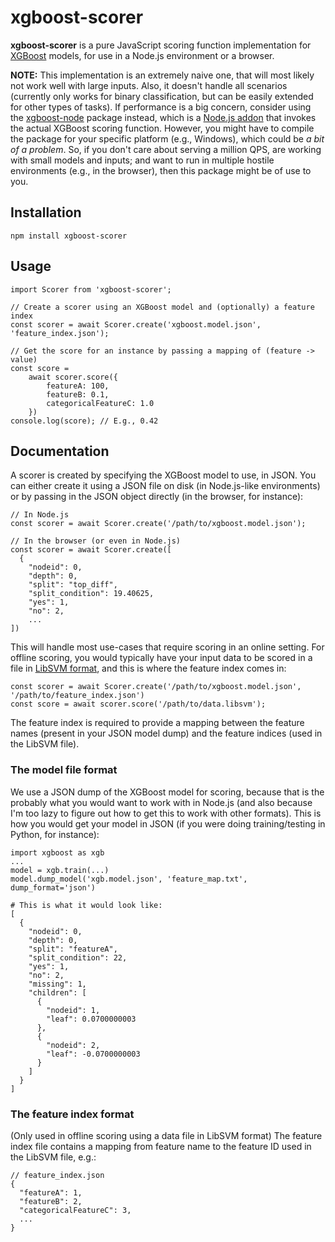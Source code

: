# xgboost-scorer

**xgboost-scorer** is a pure JavaScript scoring function implementation for [XGBoost](https://github.com/dmlc/xgboost) models, for use in a Node.js environment or a browser.

**NOTE:**  This implementation is an extremely naive one, that will most likely not work well with large inputs. Also, it doesn't handle all scenarios (currently only works for binary classification, but can be easily extended for other types of tasks). If performance is a big concern, consider using the [xgboost-node](https://github.com/nuanio/xgboost-node) package instead, which is a [Node.js addon](https://nodejs.org/api/addons.html) that invokes the actual XGBoost scoring function. However, you might have to compile the package for your specific platform (e.g., Windows), which could be *a bit of a problem*. So, if you don't care about serving a million QPS, are working with small models and inputs; and want to run in multiple hostile environments (e.g., in the browser), then this package might be of use to you.

## Installation

    npm install xgboost-scorer

## Usage

    import Scorer from 'xgboost-scorer';

    // Create a scorer using an XGBoost model and (optionally) a feature index
    const scorer = await Scorer.create('xgboost.model.json', 'feature_index.json');

    // Get the score for an instance by passing a mapping of (feature -> value)
    const score =
	    await scorer.score({
            featureA: 100,
            featureB: 0.1,
            categoricalFeatureC: 1.0
	    })
    console.log(score); // E.g., 0.42

## Documentation
A scorer is created by specifying the XGBoost model to use, in JSON. You can either create it using a JSON file on disk (in Node.js-like environments) or by passing in the JSON object directly (in the browser, for instance):

    // In Node.js
    const scorer = await Scorer.create('/path/to/xgboost.model.json');

    // In the browser (or even in Node.js)
    const scorer = await Scorer.create([
	  {
	    "nodeid": 0,
	    "depth": 0,
	    "split": "top_diff",
	    "split_condition": 19.40625,
	    "yes": 1,
	    "no": 2,
	    ...
    ])

This will handle most use-cases that require scoring in an online setting. For offline scoring, you would typically have your input data to be scored in a file in [LibSVM format](https://xgboost.readthedocs.io/en/latest/tutorials/input_format.html), and this is where the feature index comes in:

    const scorer = await Scorer.create('/path/to/xgboost.model.json', '/path/to/feature_index.json')
    const score = await scorer.score('/path/to/data.libsvm');

The feature index is required to provide a mapping between the feature names (present in your JSON model dump) and the feature indices (used in the LibSVM file).

### The model file format
We use a JSON dump of the XGBoost model for scoring, because that is the probably what you would want to work with in Node.js (and also because I'm too lazy to figure out how to get this to work with other formats). This is how you would get your model in JSON (if you were doing training/testing in Python, for instance):

    import xgboost as xgb
    ...
    model = xgb.train(...)
    model.dump_model('xgb.model.json', 'feature_map.txt', dump_format='json')

    # This is what it would look like:
    [
	  {
        "nodeid": 0,
        "depth": 0,
        "split": "featureA",
        "split_condition": 22,
        "yes": 1,
        "no": 2,
        "missing": 1,
        "children": [
          {
            "nodeid": 1,
            "leaf": 0.0700000003
          },
          {
            "nodeid": 2,
            "leaf": -0.0700000003
          }
        ]
      }
    ]

### The feature index format
(Only used in offline scoring using a data file in LibSVM format)
The feature index file contains a mapping from feature name to the feature ID used in the LibSVM file, e.g.:

    // feature_index.json
    {
      "featureA": 1,
      "featureB": 2,
      "categoricalFeatureC": 3,
      ...
    }




